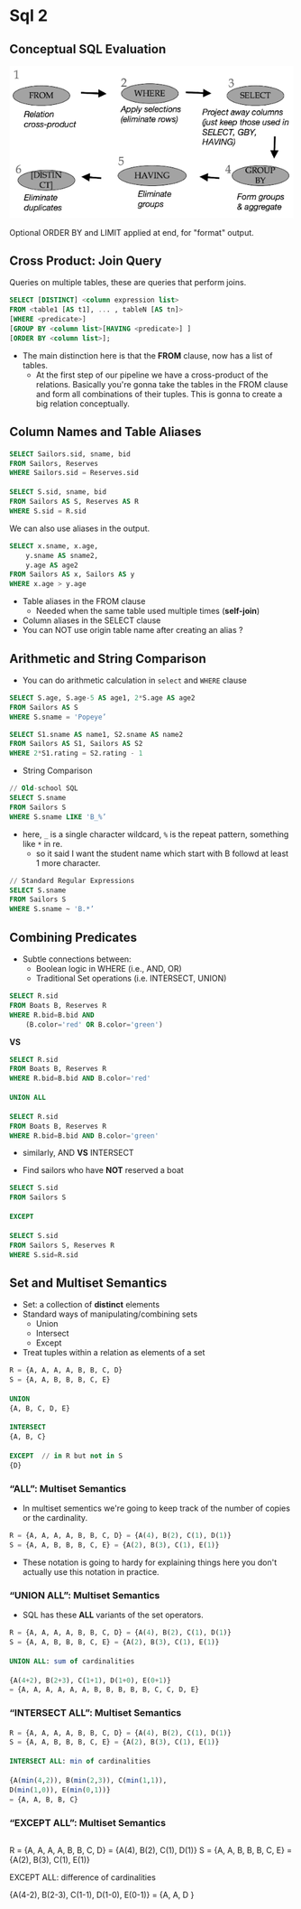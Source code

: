 
# Sql 2

## Conceptual SQL Evaluation

![eval flow](imgs/cs186_sql_flow.png)

Optional ORDER BY and LIMIT applied at end, for "format" output.


## Cross Product: Join Query

Queries on multiple tables, these are queries that perform joins.

```sql
SELECT [DISTINCT] <column expression list>
FROM <table1 [AS t1], ... , tableN [AS tn]>
[WHERE <predicate>]
[GROUP BY <column list>[HAVING <predicate>] ]
[ORDER BY <column list>];
```

- The main distinction here is that the **FROM** clause, now has a list of tables. 
    - At the first step of our pipeline we have a cross-product of the relations. 
    Basically you're gonna take the tables in the FROM clause and form all combinations of their tuples. This is gonna to create a big relation conceptually.


## Column Names and Table Aliases

```sql
SELECT Sailors.sid, sname, bid
FROM Sailors, Reserves
WHERE Sailors.sid = Reserves.sid

SELECT S.sid, sname, bid
FROM Sailors AS S, Reserves AS R
WHERE S.sid = R.sid
```

We can also use aliases in the output.

```sql
SELECT x.sname, x.age,
    y.sname AS sname2,
    y.age AS age2
FROM Sailors AS x, Sailors AS y
WHERE x.age > y.age
```

- Table aliases in the FROM clause
    - Needed when the same table used multiple times (**self-join**)
- Column aliases in the SELECT clause
- You can NOT use origin table name after creating an alias ?


## Arithmetic and String Comparison

- You can do arithmetic calculation in `select` and `WHERE` clause

```sql
SELECT S.age, S.age-5 AS age1, 2*S.age AS age2
FROM Sailors AS S
WHERE S.sname = 'Popeye’
```

```sql
SELECT S1.sname AS name1, S2.sname AS name2
FROM Sailors AS S1, Sailors AS S2
WHERE 2*S1.rating = S2.rating - 1
```

- String Comparison

```sql
// Old-school SQL
SELECT S.sname
FROM Sailors S
WHERE S.sname LIKE 'B_%’
```

- here, `_` is a single character wildcard, `%` is the repeat pattern, something like `*` in re.
    - so it said I want the student name which start with B followd at least 1 more character.


```sql
// Standard Regular Expressions
SELECT S.sname
FROM Sailors S
WHERE S.sname ~ 'B.*’
```

## Combining Predicates

- Subtle connections between:
    - Boolean logic in WHERE (i.e., AND, OR)
    - Traditional Set operations (i.e. INTERSECT, UNION)

```sql
SELECT R.sid
FROM Boats B, Reserves R
WHERE R.bid=B.bid AND
    (B.color='red' OR B.color='green')
```

**VS**

```sql
SELECT R.sid
FROM Boats B, Reserves R
WHERE R.bid=B.bid AND B.color='red'

UNION ALL

SELECT R.sid
FROM Boats B, Reserves R
WHERE R.bid=B.bid AND B.color='green'
```

- similarly, AND **VS** INTERSECT

- Find sailors who have **NOT** reserved a boat

```sql
SELECT S.sid
FROM Sailors S

EXCEPT

SELECT S.sid
FROM Sailors S, Reserves R
WHERE S.sid=R.sid
```

## Set and Multiset Semantics

- Set: a collection of **distinct** elements
- Standard ways of manipulating/combining sets
    - Union
    - Intersect
    - Except
- Treat tuples within a relation as elements of a set

```sql
R = {A, A, A, A, B, B, C, D}
S = {A, A, B, B, B, C, E}

UNION
{A, B, C, D, E}

INTERSECT
{A, B, C}

EXCEPT  // in R but not in S
{D}
```

### “ALL”: Multiset Semantics

- In multiset sementics we're going to keep track of the number of copies or the cardinality.

```sql
R = {A, A, A, A, B, B, C, D} = {A(4), B(2), C(1), D(1)}
S = {A, A, B, B, B, C, E} = {A(2), B(3), C(1), E(1)}
```

- These notation is going to hardy for explaining things here you don't actually use this notation in practice.


### “UNION ALL”: Multiset Semantics

- SQL has these **ALL** variants of the set operators.

```sql
R = {A, A, A, A, B, B, C, D} = {A(4), B(2), C(1), D(1)}
S = {A, A, B, B, B, C, E} = {A(2), B(3), C(1), E(1)}

UNION ALL: sum of cardinalities

{A(4+2), B(2+3), C(1+1), D(1+0), E(0+1)}
= {A, A, A, A, A, A, B, B, B, B, B, C, C, D, E}
```

### “INTERSECT ALL”: Multiset Semantics

```sql
R = {A, A, A, A, B, B, C, D} = {A(4), B(2), C(1), D(1)}
S = {A, A, B, B, B, C, E} = {A(2), B(3), C(1), E(1)}

INTERSECT ALL: min of cardinalities

{A(min(4,2)), B(min(2,3)), C(min(1,1)),
D(min(1,0)), E(min(0,1))}
= {A, A, B, B, C}
```

### “EXCEPT ALL”: Multiset Semantics

```sql

```
R = {A, A, A, A, B, B, C, D} = {A(4), B(2), C(1), D(1)}
S = {A, A, B, B, B, C, E} = {A(2), B(3), C(1), E(1)}

EXCEPT ALL: difference of cardinalities

{A(4-2), B(2-3), C(1-1), D(1-0), E(0-1)}
= {A, A, D }
